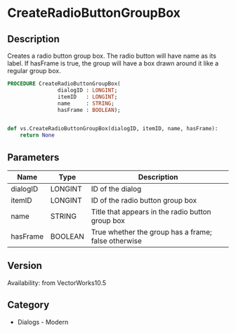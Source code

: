 # CreateRadioButtonGroupBox

## Description
Creates a radio button group box.  The radio button will have name as its label.  If hasFrame is true, the group will have a box drawn around it like a regular group box.

```pascal
PROCEDURE CreateRadioButtonGroupBox(
				dialogID : LONGINT;
				itemID   : LONGINT;
				name     : STRING;
				hasFrame : BOOLEAN);
```

```python

def vs.CreateRadioButtonGroupBox(dialogID, itemID, name, hasFrame):
    return None
```

## Parameters
|Name|Type|Description|
|---|---|---|
|dialogID|LONGINT|ID of the dialog|
|itemID|LONGINT|ID of the radio button group box|
|name|STRING|Title that appears in the radio button group box|
|hasFrame|BOOLEAN|True whether the group has a frame; false otherwise|

## Version
Availability: from VectorWorks10.5
## Category
* Dialogs - Modern


